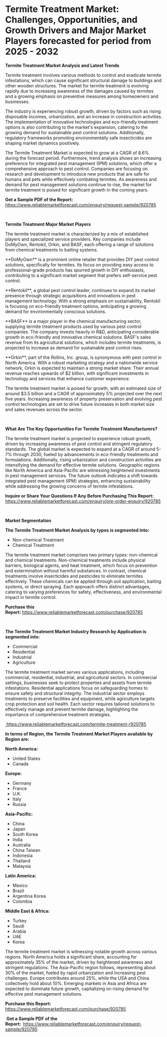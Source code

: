 <p><h1>Termite Treatment Market: Challenges, Opportunities, and Growth Drivers and Major Market Players forecasted for period from 2025 - 2032</h1></p><p><strong>Termite Treatment Market Analysis and Latest Trends</strong></p>
<p><p>Termite treatment involves various methods to control and eradicate termite infestations, which can cause significant structural damage to buildings and other wooden structures. The market for termite treatment is evolving rapidly due to increasing awareness of the damages caused by termites and a growing emphasis on preventive measures among homeowners and businesses. </p><p>The industry is experiencing robust growth, driven by factors such as rising disposable incomes, urbanization, and an increase in construction activities. The implementation of innovative technologies and eco-friendly treatment options is also contributing to the market's expansion, catering to the growing demand for sustainable pest control solutions. Additionally, regulatory frameworks promoting environmentally safe insecticides are shaping market dynamics positively.</p><p>The Termite Treatment Market is expected to grow at a CAGR of 8.6% during the forecast period. Furthermore, trend analysis shows an increasing preference for integrated pest management (IPM) solutions, which offer a comprehensive approach to pest control. Companies are focusing on research and development to introduce new products that are safe for humans and pets while effectively combating termites. As awareness and demand for pest management solutions continue to rise, the market for termite treatment is poised for significant growth in the coming years.</p></p>
<p><strong>Get a Sample PDF of the Report:&nbsp;</strong> <a href="https://www.reliablemarketforecast.com/enquiry/request-sample/920785?utm_campaign=3723&utm_medium=2&utm_source=Github&utm_content=ia&utm_term=17042025&utm_id=termite-treatment">https://www.reliablemarketforecast.com/enquiry/request-sample/920785</a></p>
<p>&nbsp;</p>
<p><strong>Termite Treatment Major Market Players</strong></p>
<p><p>The termite treatment market is characterized by a mix of established players and specialized service providers. Key companies include DoMyOwn, Rentokil, Orkin, and BASF, each offering a range of solutions from chemical treatments to baiting systems.</p><p>**DoMyOwn** is a prominent online retailer that provides DIY pest control solutions, specifically for termites. Its focus on providing easy access to professional-grade products has spurred growth in DIY enthusiasts, contributing to a significant market segment that prefers self-service pest control.</p><p>**Rentokil**, a global pest control leader, continues to expand its market presence through strategic acquisitions and innovations in pest management technology. With a strong emphasis on sustainability, Rentokil is focusing on eco-friendly treatment options, anticipating a growing demand for environmentally conscious solutions.</p><p>**BASF** is a major player in the chemical manufacturing sector, supplying termite treatment products used by various pest control companies. The company invests heavily in R&D, anticipating considerable growth in eco-friendly and innovative chemical solutions. BASF's sales revenue from its agricultural solutions, which includes termite treatments, is projected to increase as demand for sustainable pest control rises.</p><p>**Orkin**, part of the Rollins, Inc. group, is synonymous with pest control in North America. With a robust marketing strategy and a nationwide service network, Orkin is expected to maintain a strong market share. Their annual revenue reaches upwards of $2 billion, with significant investments in technology and services that enhance customer experience.</p><p>The termite treatment market is poised for growth, with an estimated size of around $3.5 billion and a CAGR of approximately 5% projected over the next five years. Increasing awareness of property preservation and evolving pest control technologies are set to drive future increases in both market size and sales revenues across the sector.</p></p>
<p>&nbsp;</p>
<p><strong>What Are The Key Opportunities For Termite Treatment Manufacturers?</strong></p>
<p><p>The termite treatment market is projected to experience robust growth, driven by increasing awareness of pest control and stringent regulatory standards. The global market is expected to expand at a CAGR of around 5-7% through 2030, fueled by advancements in eco-friendly treatments and formulations. Additionally, rising urbanization and construction activities are intensifying the demand for effective termite solutions. Geographic regions like North America and Asia-Pacific are witnessing heightened investments in pest management services. The future outlook indicates a shift towards integrated pest management (IPM) strategies, enhancing sustainability while addressing the growing concerns of termite infestations.</p></p>
<p><strong>Inquire or Share Your Questions If Any Before Purchasing This Report:</strong> <a href="https://www.reliablemarketforecast.com/enquiry/pre-order-enquiry/920785?utm_campaign=3723&utm_medium=2&utm_source=Github&utm_content=ia&utm_term=17042025&utm_id=termite-treatment">https://www.reliablemarketforecast.com/enquiry/pre-order-enquiry/920785</a></p>
<p>&nbsp;</p>
<p><strong>Market Segmentation</strong></p>
<p><strong>The Termite Treatment Market Analysis by types is segmented into:</strong></p>
<p><ul><li>Non-chemical Treatment</li><li>Chemical Treatment</li></ul></p>
<p><p>The termite treatment market comprises two primary types: non-chemical and chemical treatments. Non-chemical treatments include physical barriers, biological agents, and heat treatment, which focus on prevention and extermination without harmful substances. In contrast, chemical treatments involve insecticides and pesticides to eliminate termites effectively. These chemicals can be applied through soil application, baiting systems, or direct spraying. Each approach offers distinct advantages, catering to varying preferences for safety, effectiveness, and environmental impact in termite control.</p></p>
<p><strong>Purchase this Report:&nbsp;</strong><a href="https://www.reliablemarketforecast.com/purchase/920785?utm_campaign=3723&utm_medium=2&utm_source=Github&utm_content=ia&utm_term=17042025&utm_id=termite-treatment">https://www.reliablemarketforecast.com/purchase/920785</a></p>
<p>&nbsp;</p>
<p><strong>The Termite Treatment Market Industry Research by Application is segmented into:</strong></p>
<p><ul><li>Commercial</li><li>Residential</li><li>Industrial</li><li>Agriculture</li></ul></p>
<p><p>The termite treatment market serves various applications, including commercial, residential, industrial, and agricultural sectors. In commercial settings, businesses seek to protect properties and assets from termite infestations. Residential applications focus on safeguarding homes to ensure safety and structural integrity. The industrial sector employs treatments to preserve facilities and equipment, while agriculture targets crop protection and soil health. Each sector requires tailored solutions to effectively manage and prevent termite damage, highlighting the importance of comprehensive treatment strategies.</p></p>
<p><a href="https://www.reliablemarketforecast.com/termite-treatment-r920785?utm_campaign=3723&utm_medium=2&utm_source=Github&utm_content=ia&utm_term=17042025&utm_id=termite-treatment">&nbsp;https://www.reliablemarketforecast.com/termite-treatment-r920785</a></p>
<p><strong>In terms of Region, the Termite Treatment Market Players available by Region are:</strong></p>
<p>
    <p> <strong> North America: </strong>
        <ul>
            <li>United States</li>
            <li>Canada</li>
        </ul>
        </p> 
    <p> <strong> Europe: </strong>
        <ul>
            <li>Germany</li>
            <li>France</li>
            <li>U.K.</li>
            <li>Italy</li>
            <li>Russia</li>
        </ul>
        </p> 
    <p> <strong> Asia-Pacific: </strong>
        <ul>
            <li>China</li>
            <li>Japan</li>
            <li>South Korea</li>
            <li>India</li>
            <li>Australia</li>
            <li>China Taiwan</li>
            <li>Indonesia</li>
            <li>Thailand</li>
            <li>Malaysia</li>
        </ul>
        </p> 
    <p> <strong> Latin America: </strong>
        <ul>
            <li>Mexico</li>
            <li>Brazil</li>
            <li>Argentina Korea</li>
            <li>Colombia</li>
        </ul>
        </p> 
    <p> <strong> Middle East & Africa: </strong>
        <ul>
            <li>Turkey</li>
            <li>Saudi</li>
            <li>Arabia</li>
            <li>UAE</li>
            <li>Korea</li>
        </ul>
    </p>
    </p>
<p><p>The termite treatment market is witnessing notable growth across various regions. North America holds a significant share, accounting for approximately 35% of the market, driven by heightened awareness and stringent regulations. The Asia-Pacific region follows, representing about 30% of the market, fueled by rapid urbanization and increasing pest challenges. Europe contributes around 25%, while the USA and China collectively hold about 10%. Emerging markets in Asia and Africa are expected to dominate future growth, capitalizing on rising demand for effective pest management solutions.</p></p>
<p><strong>Purchase this Report: </strong><a href="https://www.reliablemarketforecast.com/purchase/920785?utm_campaign=3723&utm_medium=2&utm_source=Github&utm_content=ia&utm_term=17042025&utm_id=termite-treatment">https://www.reliablemarketforecast.com/purchase/920785</a></p>
<p>&nbsp;<strong>Get a Sample PDF of the Report:&nbsp;&nbsp;</strong><a href="https://www.reliablemarketforecast.com/enquiry/request-sample/920785?utm_campaign=3723&utm_medium=2&utm_source=Github&utm_content=ia&utm_term=17042025&utm_id=termite-treatment">https://www.reliablemarketforecast.com/enquiry/request-sample/920785</a></p>
<p><strong></strong></p>
<p><p></p><p></p><p></p></p>